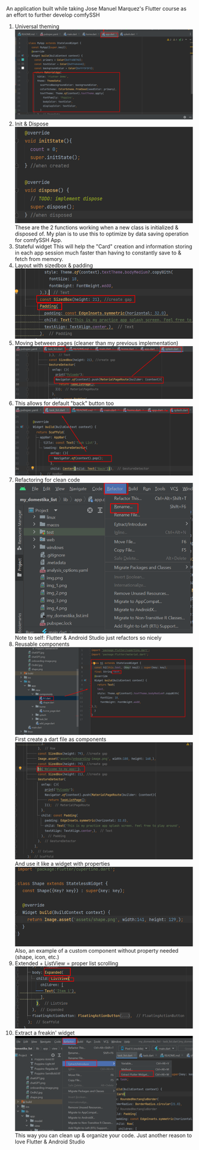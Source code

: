 An application built while taking Jose Manuel Marquez's Flutter course as an effort to further develop comfySSH

1. Universal theming
![img.png](img.png)
2. Init & Dispose
![img_1.png](img_1.png)
These are the 2 functions working when a new class is initialized & disposed of. My plan is to use this to optimize by data saving operation for comfySSH App.
3. Stateful widget
This will help the "Card" creation and information storing in each app session much faster than having to constantly save to & fetch from memory.
4. Layout with sizedbox & padding
![img_2.png](img_2.png)
5. Moving between pages (cleaner than my previous implementation)
![img_3.png](img_3.png)
6. This allows for default "back" button too
![img_4.png](img_4.png)
7. Refactoring for clean code
![img_5.png](img_5.png)
Note to self: Flutter & Android Studio just refactors so nicely
8. Reusable components
![img_6.png](img_6.png)
First create a dart file as components
![img_7.png](img_7.png)
And use it like a widget with properties
![img_8.png](img_8.png)
Also, an example of a custom component without property needed (shape, icon, etc.)
9. Extended + ListView = proper list scrolling
![img_9.png](img_9.png)
10. Extract a freakin' widget
![img_10.png](img_10.png)
This way you can clean up & organize your code. Just another reason to love Flutter & Android Studio